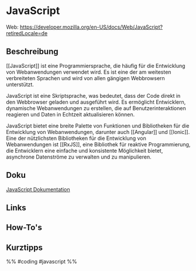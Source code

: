# JavaScript

Web: https://developer.mozilla.org/en-US/docs/Web/JavaScript?retiredLocale=de

## Beschreibung

[[JavaScript]] ist eine Programmiersprache, die häufig für die Entwicklung von Webanwendungen verwendet wird. Es ist eine der am weitesten verbreiteten Sprachen und wird von allen gängigen Webbrowsern unterstützt.

JavaScript ist eine Skriptsprache, was bedeutet, dass der Code direkt in den Webbrowser geladen und ausgeführt wird. Es ermöglicht Entwicklern, dynamische Webanwendungen zu erstellen, die auf Benutzerinteraktionen reagieren und Daten in Echtzeit aktualisieren können.

JavaScript bietet eine breite Palette von Funktionen und Bibliotheken für die Entwicklung von Webanwendungen, darunter auch [[Angular]] und [[Ionic]]. Eine der nützlichsten Bibliotheken für die Entwicklung von Webanwendungen ist [[RxJS]], eine Bibliothek für reaktive Programmierung, die Entwicklern eine einfache und konsistente Möglichkeit bietet, asynchrone Datenströme zu verwalten und zu manipulieren.

## Doku
[JavaScript Dokumentation](https://devdocs.io/javascript/)

## Links

## How-To's

## Kurztipps







%% #coding #javascript %% 